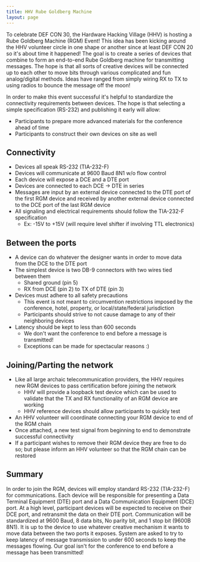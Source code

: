 ```yaml
---
title: HHV Rube Goldberg Machine 
layout: page
---
```


To celebrate DEF CON 30, the Hardware Hacking Village (HHV) is hosting a Rube Goldberg Machine (RGM) Event! This idea has been kicking around the HHV volunteer circle in one shape or another since at least DEF CON 20 so it's about time it happened! The goal is to create a series of devices that combine to form an end-to-end Rube Goldberg machine for transmitting messages. The hope is that all sorts of creative devices will be connected up to each other to move bits through various complicated and fun analog/digital methods. Ideas have ranged from simply wiring RX to TX to using radios to bounce the message off the moon!

In order to make this event successful it's helpful to standardize the connectivity requirements between devices. The hope is that selecting a simple specification (RS-232) and publishing it early will allow:
* Participants to prepare more advanced materials for the conference ahead of time
* Participants to construct their own devices on site as well

## Connectivity
* Devices all speak RS-232 (TIA-232-F)
* Devices will communicate at 9600 Baud 8N1 w/o flow control
* Each device will expose a DCE and a DTE port
* Devices are connected to each DCE -> DTE in series
* Messages are input by an external device connected to the DTE port of the first RGM device and received by another external device connected to the DCE port of the last RGM device
* All signaling and electrical requirements should follow the TIA-232-F specification
    * Ex: -15V to +15V (will require level shifter if involving TTL electronics)

## Between the ports
* A device can do whatever the designer wants in order to move data from the DCE to the DTE port
* The simplest device is two DB-9 connectors with two wires tied between them
    * Shared ground (pin 5)
    * RX from DCE (pin 2) to TX of DTE (pin 3)
* Devices must adhere to all safety precautions
    * This event is not meant to circumvention restrictions imposed by the conference, hotel, property, or local/state/federal jurisdiction
    * Participants should strive to not cause damage to any of their neighboring devices
* Latency should be kept to less than 600 seconds
    * We don't want the conference to end before a message is transmitted!
    * Exceptions can be made for spectacular reasons :)

## Joining/Parting the network
* Like all large archaic telecommunication providers, the HHV requires new RGM devices to pass certification before joining the network
    * HHV will provide a loopback test device which can be used to validate that the TX and RX functionality of an RGM device are working
    * HHV reference devices should allow participants to quickly test
* An HHV volunteer will coordinate connecting your RGM device to end of the RGM chain
* Once attached, a new test signal from beginning to end to demonstrate successful connectivity
* If a participant wishes to remove their RGM device they are free to do so; but please inform an HHV volunteer so that the RGM chain can be restored

## Summary
In order to join the RGM, devices will employ standard RS-232 (TIA-232-F) for communications. Each device will be responsible for presenting a Data Terminal Equipment (DTE) port and a Data Communication Equipment (DCE) port. At a high level, participant devices will be expected to receive on their DCE port, and retransmit the data on their DTE port. Communication will be standardized at 9600 Baud, 8 data bits, No parity bit, and 1 stop bit (9600B 8N1). It is up to the device to use whatever creative mechanism it wants to move data between the two ports it exposes. System are asked to try to keep latency of message transmission to under 600 seconds to keep the messages flowing. Our goal isn't for the conference to end before a message has been transmitted!
